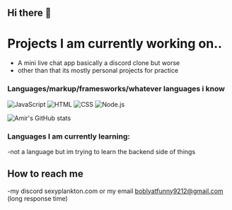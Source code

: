 ## Hi there 👋

# Projects I am currently working on..
- A mini live chat app basically a discord clone but worse
- other than that its mostly personal projects for practice


### Languages/markup/framesworks/whatever languages i know 
![JavaScript](https://img.shields.io/badge/JavaScript-333?style=for-the-badge&logo=javascript)
![HTML](https://img.shields.io/badge/HTML5-333?style=for-the-badge&logo=html5)
![CSS](https://img.shields.io/badge/CSS3-333?style=for-the-badge&logo=css3)
![Node.js](https://img.shields.io/badge/Node.js-333?style=for-the-badge&logo=node.js)

![Amir's GitHub stats](https://github-readme-stats.vercel.app/api?username=SomeRandomFella&show_icons=true&theme=radical)

### Languages I am currently learning: 
-not a language but im trying to learn the backend side of things

## How to reach me 
-my discord sexyplankton.com 
or my email boblyatfunny9212@gmail.com (long response time)
